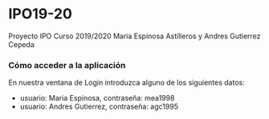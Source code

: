 # IPO19-20
Proyecto IPO Curso 2019/2020 Maria Espinosa Astilleros y Andres Gutierrez Cepeda

### Cómo acceder a la aplicación 
En nuestra ventana de Login introduzca alguno de los siguientes datos:
* usuario: Maria Espinosa, contraseña: mea1998
* usuario: Andres Gutierrez, contraseña: agc1995
